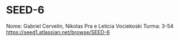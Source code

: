 # SEED-6
Nome: Gabriel Cervelin, Nikolas Pra e Leticia Vociekoski
Turma: 3-54
https://seed1.atlassian.net/browse/SEED-6
